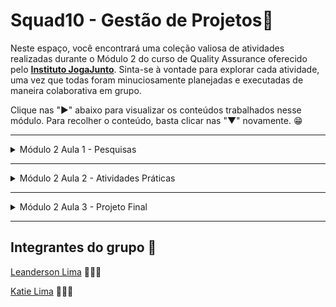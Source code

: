 # Squad10 - Gestão de Projetos🚀

Neste espaço, você encontrará uma coleção valiosa de atividades realizadas durante o Módulo 2 do curso de Quality Assurance oferecido pelo [**Instituto JogaJunto**](https://www.jogajuntoinstituto.org/). Sinta-se à vontade para explorar cada atividade, uma vez que todas foram minuciosamente planejadas e executadas de maneira colaborativa em grupo.


Clique nas "►" abaixo para visualizar os conteúdos trabalhados nesse módulo. Para recolher o conteúdo, basta clicar nas "▼" novamente.  😁

___
<details>
<summary> Módulo 2 Aula 1 - Pesquisas</summary>

___

<details>
<summary>🚀 Desvendando os Benefícios da Gestão de Projetos 🌟</summary>
<br>
O propósito dessa atividade era pesquisar os benefícios de uma boa gestão de projetos e dentre estes mesmos benefícios escolher apenas dois e juntificar o motivo dessa escolha. 

## Benefícios Destacados 🌈

📆 **Entrega no Prazo e Orçamento:** Garante prazos realistas, alocação eficiente de recursos e monitoramento contínuo. Minimiza atrasos e estouros no orçamento, garantindo entregas dentro das limitações de tempo e custo.

🎯 **Alinhamento com Objetivos Estratégicos:** Garante que os projetos estejam em sintonia com a visão estratégica da organização. Evita alocação de recursos em iniciativas que não contribuem para os objetivos maiores da empresa.

🔍 **Melhoria na Tomada de Decisões:** Fornece informações atualizadas, permitindo decisões informadas e oportunas. Antecipa problemas e permite a implementação de medidas corretivas antes que se tornem obstáculos significativos.

📊 **Alocação Eficiente de Recursos:** Permite otimizar recursos como tempo, dinheiro, mão de obra e materiais. Evita desperdícios e subutilização, maximizando a produtividade global.

📢 **Comunicação Aprimorada:** Facilita a comunicação entre equipes, partes interessadas e tomadores de decisão. Reduz mal-entendidos, conflitos e lacunas de informação, melhorando a colaboração e a coesão.

⚠️ **Identificação e Mitigação de Riscos:** Inclui a identificação proativa de riscos potenciais. Isso possibilita a adoção de medidas para minimizar riscos ou criar planos de contingência, reduzindo os impactos negativos.

🏆 **Maior Qualidade do Resultado Final:** Através de planejamento adequado e controle de qualidade, assegura que o resultado final atenda aos padrões requeridos e às expectativas dos stakeholders.

🔄 **Melhoria na Gestão de Mudanças:** Ajuda a facilitar transições suaves durante mudanças. Minimiza resistências e interrupções nos processos organizacionais.

⚙️ **Melhoria na Eficiência Operacional:** Otimiza os processos envolvidos no projeto, contribuindo para uma eficiência operacional geral mais elevada da organização.

🧠 **Aprendizado e Melhoria Contínua:** Após a conclusão do projeto, permite uma análise retrospectiva para identificar pontos fortes e fracos. Isso possibilita aprendizado e aprimoramento contínuo dos processos de gestão de projetos.

## Destaques: Benefícios Significativos 🌟🌟

Dois benefícios que se destacam como os mais importantes são:

📆 **Entrega no Prazo e Orçamento:** Crucial para evitar consequências financeiras negativas, insatisfação dos stakeholders e preservação da credibilidade da organização.

🎯 **Alinhamento com Objetivos Estratégicos:** Fundamenta-se na alocação inteligente de recursos para projetos que genuinamente impulsionam o valor da organização e sua visão de longo prazo.

Essas escolhas são baseadas na importância de cumprir prazos e orçamentos, bem como na necessidade de garantir que os esforços estejam alinhados com a direção estratégica para máximo impacto positivo. 👥

</details>

___

<details>
<summary>🚀 Desvendando as Metodologias Ágeis 🌟</summary>
<br>
O propósito dessa atividade era pesquisar os tipos de metodologias ágeis e dentre estas mesmas metodologias escolher apenas dois e juntificar o motivo dessa escolha.

## Metodologias Ágeis e Suas Descrições

1. **Scrum:** Scrum é uma metodologia ágil que divide o processo de desenvolvimento em iterações chamadas de "sprints" 🏃‍♂️. Cada sprint tem uma duração fixa e resulta em um incremento funcional do software. A equipe se reúne regularmente para revisar o progresso e planejar o próximo sprint.

2. **Kanban:** Kanban é mais um método visual de gestão do trabalho do que uma metodologia estrita 📋. Ele usa quadros para representar tarefas e seus estados, permitindo que a equipe visualize o fluxo de trabalho e limite o trabalho em progresso para melhorar a eficiência.

3. **Extreme Programming (XP):** XP enfatiza a qualidade do código e a colaboração contínua 🚀. Ele envolve práticas como desenvolvimento orientado a testes (TDD), integração contínua e releases frequentes para entregar valor mais rapidamente.

4. **Lean Development:** Baseado no Lean Manufacturing, essa abordagem visa eliminar desperdícios e focar na entrega de valor ao cliente ♻️. Ele enfatiza a eficiência do fluxo de trabalho e a melhoria contínua.

5. **Crystal:** Crystal é adaptável às necessidades e características da equipe e do projeto 💎. Ele possui diferentes "cores" que podem ser escolhidas com base na criticidade do projeto, riscos e tamanho da equipe.

6. **Dynamic Systems Development Method (DSDM):** DSDM combina princípios de gerenciamento de projetos ágeis com metodologias iterativas e incrementais, focando na entrega pontual e no alinhamento com os objetivos de negócios 🔄.

7. **Feature-Driven Development (FDD):** FDD se concentra na entrega de recursos (features) funcionais de forma incremental 🎯. Ele divide o processo de desenvolvimento em etapas específicas, como modelagem de domínio, design de features e construção.

## Melhores Metodologias para Desenvolvimento de Software

Dentre as metodologias citadas, conforme solicitado na atividade, o grupo considerou essas duas metodolodias mais eficientes no caso do desenvolvimento de um software.

1. **Scrum:** Scrum é uma das metodologias ágeis mais amplamente adotadas e é bem adequada para projetos de desenvolvimento de software, incluindo aplicativos mobile e web 📱🌐. Sua estrutura de sprints, reuniões regulares e foco na entrega de incrementos funcionais se alinham bem com o ritmo e as necessidades de desenvolvimento de software moderno.

2. **Extreme Programming (XP):** XP é uma excelente escolha quando a qualidade do código e a colaboração são fundamentais 💻🤝. Isso é particularmente relevante para aplicativos mobile e web, onde a experiência do usuário e a funcionalidade são cruciais. Práticas como desenvolvimento orientado a testes (TDD) e integração contínua podem ajudar a manter a qualidade e a agilidade durante todo o ciclo de desenvolvimento.

Ambas as metodologias oferecem estruturas sólidas e práticas específicas para lidar com os desafios do desenvolvimento de software, ao mesmo tempo que enfatizam a entrega de valor e a adaptabilidade. A escolha entre elas dependerá das preferências da equipe, da natureza do projeto e das necessidades do cliente. 🤔🚀

## Bônus: Lean Six Sigma

O Lean Six Sigma é uma abordagem que combina os princípios do Lean Manufacturing e a metodologia Six Sigma. Ela visa melhorar a eficiência, eliminar defeitos e otimizar processos. Enquanto o Lean se concentra na redução de desperdícios, o Six Sigma visa reduzir variações e garantir qualidade. É amplamente utilizado em diversos setores para alcançar a excelência operacional e aprimorar a entrega de produtos e serviços.

</details>

</details>

___

<details>
<summary>Módulo 2 Aula 2 - Atividades Práticas </summary>

___


<details>
<summary>Quebra-Cabeça</summary>



Essa atividade consistiu em montar um quebra-cabeça referente a organização coreta de como aplicar metodologia ágil em um projeto. Portanto recebemos o quebra cabeça da seguinte forma: 

![Quebra cabeça](QC.jpg)

Cada integrante do grupo montou o quebra cabeça à sua maneira e obtemos os seguintes resultados:

    Katie Lima:
![Quebra cabeça](qcKatie.jpeg)

    Leanderson Lima:
![Quebra cabeça](qcLeanderson.jpeg)

</details>

___

<details>
<summary>LovePet / Bitrix</summary>

<br>

Essa atividade consistiu em exercitar os conceitos a respeito de projetos e metodologias usando a ferramenta Bitrix, conforme orientado na plataforma do Instituto JogaJunto criamos a LovePet.

## O Projeto LovePet 🐶🐱

Nos lançamos em uma jornada emocionante para dar vida ao aplicativo LovePet. 📱 Cada etapa do processo foi cuidadosamente estruturada, unindo pensamento estratégico com inovação. Esse projeto não apenas solidificou nossa compreensão das metodologias ágeis, mas também demonstrou nossa capacidade de contribuir efetivamente em um contexto de desenvolvimento prático e aplicado.

## Aventura Ágil do LovePet - Backlog e Sprints 🛤️🏃‍♀️

## Sprint 1 - Primeiros Passos 🐾🌊


**Backlog:**

| Descrição | Aplicação no Bitrix |
|----------|----------|
| - Desenvolver a funcionalidade de registro de usuário 📝 |  ![](BitrixSprint1_1.jpg)  |
| - Criar a funcionalidade de registro do cuidador 🐕‍🦺 | ![](BitrixSprint1_2.jpg)  |
| - Observações sobre a tarefa 🧐 | ![](BitrixSprint1_Coments.jpg)  |


**Atividades:**
- Projetar uma interface amigável de registro de usuário, capturando detalhes essenciais como nome, e-mail e senha.
- Dar vida à funcionalidade de armazenamento dos dados do usuário no banco de dados 🗄️.
- Criar um formulário de registro envolvente para os cuidadores, com campos para informações pessoais e detalhes sobre o cuidado com os animais.
- Arquitetar a lógica para o armazenamento eficiente das informações dos cuidadores.

## Sprint 2 - Avaliações e Comentários 🌟📝

**Backlog:**


| Descrição | Aplicação no Bitrix |
|----------|----------|
| - Implementar um sistema de avaliação 📝 |  ![](BitrixSprint2_1.jpg)  |
| - Observações sobre a tarefa 🧐 | ![](BitrixSprint2_Coments.jpg) |




**Atividades:**
- Introduzir um sistema de avaliação intuitivo que permite aos usuários compartilharem suas opiniões após os serviços prestados.
- Criar uma interface de avaliação envolvente, incluindo uma escala de classificação e espaço para comentários.
- Integrar perfeitamente o sistema de avaliação aos perfis dos cuidadores e às contas dos usuários.

## Sprint 3 - Busca Pela Excelência 🐕‍🦺🔍

**Backlog:**


| Descrição | Aplicação no Bitrix |
|----------|----------|
|- Encontrar um cuidador ideal 🕵️‍♀️ |  ![](BitrixSprint3_1.jpg)  |
|- Analisar avaliações e comentários 🤔 | ![](BitrixSprint3_2.jpg) |
|- Fechar negócio com o cuidador mais bem avaliado 📆 | ![](BitrixSprint3_3.jpg) |
|- Observações sobre a tarefa 🧐 | ![](BitrixSprint3_Coments.jpg) |


**Atividades:**
- Desenvolver uma interface de busca elegante para os cuidadores, permitindo aos usuários filtrarem por localização, tipo de animal e serviços oferecidos.
- Exibir médias de avaliações dos cuidadores e comentários deixados por outros usuários 📊.
- Dar vida a um mecanismo de contratação, permitindo que os usuários escolham o cuidador desejado e agendem os serviços 🗓️.
- Configurar um sistema de confirmação e notificações para manter os usuários atualizados sobre suas reservas 📲.

## Notas Adicionais 📌

| Descrição | Aplicação no Bitrix |
|----------|----------|
|- Cada sprint conclui com testes minuciosos de usabilidade e correção de eventuais bugs 🐞, criamos então uma tarefa exclusiva para realização de testes unitários. |  ![](Bitrix_testesUnitarios.jpg)  |
|- Ficamos atentos a possíveis aprimoramentos de segurança, como verificações de antecedentes para os cuidadores 🔐, criamos então uma tarefa exclusiva para verificação de um requisito específico de segurança. |  ![](Bitrix_Seguranca.jpg)  |
|- Comprometemo-nos a manter uma interface de aplicativo intuitiva e amigável, cativando e retendo nossos usuários! 💖  | ![](Bitrix_testesFuncionais.jpg)  |
|- Nosso plano foi fazer um projeto dinâmico, sujeita a ajustes com base nas necessidades do projeto. Para facilicar a organização e realização das tarefas utilizamos o quadro Kanban disponível na plataforma. | ![BitrixKanban](BitrixKanban.jpg) |

O resultado foi a realização de todas as tarefas:

![pfinal](projeto-final-M2_pages-to-jpg-0001.jpg)

</details>

</details>

___


<details>
<summary>Módulo 2 Aula 3 - Projeto Final</summary>
<br>

🚀 O projeto final consistiu no preenchimento e apresentação do PDF incorporado neste repositório como [projeto-final-M2.pdf](https://github.com/LeanDevLima/Squad10_M2/blob/main/projeto-final-M2.pdf)! Nosso objetivo é proporcionar uma experiência visual incrível. Confira as imagens para uma visualização mais fácil. 👀📄

![Imagem 0001](projeto-final-M2_pages-to-jpg-0001.jpg)
![Imagem 0002](projeto-final-M2_pages-to-jpg-0002.jpg)
![Imagem 0003](projeto-final-M2_pages-to-jpg-0003.jpg)
![Imagem 0004](projeto-final-M2_pages-to-jpg-0004.jpg)
![Imagem 0005](projeto-final-M2_pages-to-jpg-0005.jpg)
![Imagem 0006](projeto-final-M2_pages-to-jpg-0006.jpg)
![Imagem 0007](projeto-final-M2_pages-to-jpg-0007.jpg)
![Imagem 0008](projeto-final-M2_pages-to-jpg-0008.jpg)
![Imagem 0009](projeto-final-M2_pages-to-jpg-0009.jpg)
![Imagem 0010](projeto-final-M2_pages-to-jpg-0010.jpg)
![Imagem 0011](projeto-final-M2_pages-to-jpg-0011.jpg)
![Imagem 0012](projeto-final-M2_pages-to-jpg-0012.jpg)
![Imagem 0013](projeto-final-M2_pages-to-jpg-0013.jpg)
![Imagem 0014](projeto-final-M2_pages-to-jpg-0014.jpg)
![Imagem 0015](projeto-final-M2_pages-to-jpg-0015.jpg)
![Imagem 0016](projeto-final-M2_pages-to-jpg-0016.jpg)
![Imagem 0017](projeto-final-M2_pages-to-jpg-0017.jpg)
![Imagem 0018](projeto-final-M2_pages-to-jpg-0018.jpg)

</details>

___

## Integrantes do grupo 📌

[Leanderson Lima](https://www.linkedin.com/in/leanderson-dias-de-lima/) 👨🏾‍💻

[Katie Lima](https://www.linkedin.com/in/katie-lima1/) 👩🏻‍💻



